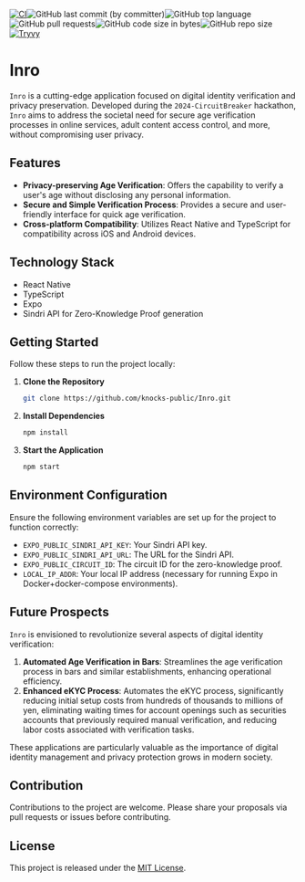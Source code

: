 [![CI](https://github.com/knocks-public/2024-CircuitBreaker/actions/workflows/ci.yml/badge.svg?branch=main)](https://github.com/knocks-public/2024-CircuitBreaker/actions/workflows/ci.yml)![GitHub last commit (by committer)](https://img.shields.io/github/last-commit/knocks-public/2024-CircuitBreaker)![GitHub top language](https://img.shields.io/github/languages/top/knocks-public/2024-CircuitBreaker)![GitHub pull requests](https://img.shields.io/github/issues-pr/knocks-public/2024-CircuitBreaker)![GitHub code size in bytes](https://img.shields.io/github/languages/code-size/knocks-public/2024-CircuitBreaker)![GitHub repo size](https://img.shields.io/github/repo-size/knocks-public/2024-CircuitBreaker)[![Tryvy](https://github.com/knocks-public/2024-CircuitBreaker/actions/workflows/trivy.yml/badge.svg?branch=main)](https://github.com/knocks-public/2024-CircuitBreaker/actions/workflows/trivy.yml)

# Inro

`Inro` is a cutting-edge application focused on digital identity verification and privacy preservation. Developed during the `2024-CircuitBreaker` hackathon, `Inro` aims to address the societal need for secure age verification processes in online services, adult content access control, and more, without compromising user privacy.

## Features

- **Privacy-preserving Age Verification**: Offers the capability to verify a user's age without disclosing any personal information.
- **Secure and Simple Verification Process**: Provides a secure and user-friendly interface for quick age verification.
- **Cross-platform Compatibility**: Utilizes React Native and TypeScript for compatibility across iOS and Android devices.

## Technology Stack

- React Native
- TypeScript
- Expo
- Sindri API for Zero-Knowledge Proof generation

## Getting Started

Follow these steps to run the project locally:

1. **Clone the Repository**

   ```bash
   git clone https://github.com/knocks-public/Inro.git
   ```

2. **Install Dependencies**

   ```bash
   npm install
   ```

3. **Start the Application**

   ```bash
   npm start
   ```

## Environment Configuration

Ensure the following environment variables are set up for the project to function correctly:

- `EXPO_PUBLIC_SINDRI_API_KEY`: Your Sindri API key.
- `EXPO_PUBLIC_SINDRI_API_URL`: The URL for the Sindri API.
- `EXPO_PUBLIC_CIRCUIT_ID`: The circuit ID for the zero-knowledge proof.
- `LOCAL_IP_ADDR`: Your local IP address (necessary for running Expo in Docker+docker-compose environments).

## Future Prospects

`Inro` is envisioned to revolutionize several aspects of digital identity verification:

1. **Automated Age Verification in Bars**: Streamlines the age verification process in bars and similar establishments, enhancing operational efficiency.
2. **Enhanced eKYC Process**: Automates the eKYC process, significantly reducing initial setup costs from hundreds of thousands to millions of yen, eliminating waiting times for account openings such as securities accounts that previously required manual verification, and reducing labor costs associated with verification tasks.

These applications are particularly valuable as the importance of digital identity management and privacy protection grows in modern society.

## Contribution

Contributions to the project are welcome. Please share your proposals via pull requests or issues before contributing.

## License

This project is released under the [MIT License](LICENSE).
